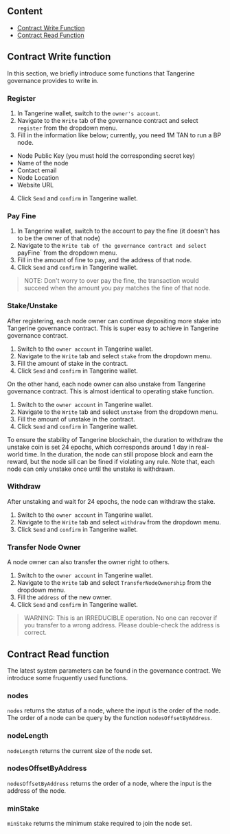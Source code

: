 ## Content

- [Contract Write Function](#contract-write-function)
- [Contract Read Function](#contract-read-function)

## Contract Write function 
In this section, we briefly introduce some functions that Tangerine governance provides to write in.

### Register
1. In Tangerine wallet, switch to the `owner's account`.
2. Navigate to the `Write` tab of the governance contract and select `register` from the dropdown menu.
3. Fill in the information like below; currently, you need 1M TAN to run a BP node.
  - Node Public Key (you must hold the corresponding secret key)
  - Name of the node
  - Contact email
  - Node Location
  - Website URL 
4. Click `Send` and `confirm` in Tangerine wallet.

### Pay Fine
1. In Tangerine wallet, switch to the account to pay the fine (it doesn't has to be the owner of that node)
2. Navigate to the `Write tab of the governance contract and select `payFine` from the dropdown menu.
3. Fill in the amount of fine to pay, and the address of that node.
4. Click `Send` and `confirm` in Tangerine wallet.

> NOTE: Don't worry to over pay the fine, the transaction would succeed when the amount you pay matches the fine of that node.

### Stake/Unstake
After registering, each node owner can continue depositing more stake into Tangerine governance contract.  This is super easy to achieve in Tangerine governance contract. 
 1. Switch to the `owner account` in Tangerine wallet. 
 2. Navigate to the `Write` tab and select `stake` from the dropdown menu.
 3. Fill the amount of stake in the contract.
 4. Click `Send` and `confirm` in Tangerine wallet.

On the other hand, each node owner can also unstake from Tangerine governance contract. This is almost identical to operating stake function.
 1. Switch to the `owner account` in Tangerine wallet.
 2. Navigate to the `Write` tab and select `unstake` from the dropdown menu.
 3. Fill the amount of unstake in the contract.
 4. Click `Send` and `confirm` in Tangerine wallet.

To ensure the stability of Tangerine blockchain, the duration to withdraw the unstake coin is set 24 epochs, which corresponds around 1 day in real-world time. In the duration, the node can still propose block and earn the reward, but the node sill can be fined if violating any rule.
Note that, each node can only unstake once until the unstake is withdrawn.

### Withdraw
After unstaking and wait for 24 epochs, the node can withdraw the stake.
 1. Switch to the `owner account` in Tangerine wallet.
 2. Navigate to the `Write` tab and select `withdraw` from the dropdown menu.
 3. Click `Send` and `confirm` in Tangerine wallet.

### Transfer Node Owner 
A node owner can also transfer the owner right to others. 
 1. Switch to the `owner account` in Tangerine wallet. 
 2. Navigate to the `Write` tab and select `TransferNodeOwnership` from the dropdown menu.
 3. Fill the `address` of the new owner.
 4. Click `Send` and `confirm` in Tangerine wallet.

> WARNING: This is an IRREDUCIBLE operation. No one can recover if you transfer to a wrong address. Please double-check the address is correct.

## Contract Read function
<!-- Most of the information can be found in Tangerine Garden website. To prevent in case, we introduce a method to read the status of Tangerine blockchain. -->

The latest system parameters can be found in the governance contract. We introduce some fruquently used functions.

### nodes
`nodes` returns the status of a node, where the input is the order of the node. The order of a node can be query by the function `nodesOffsetByAddress`.

### nodeLength
`nodeLength` returns the current size of the node set.

### nodesOffsetByAddress
`nodesOffsetByAddress` returns the order of a node, where the input is the address of the node.

### minStake
`minStake` returns the minimum stake required to join the node set.